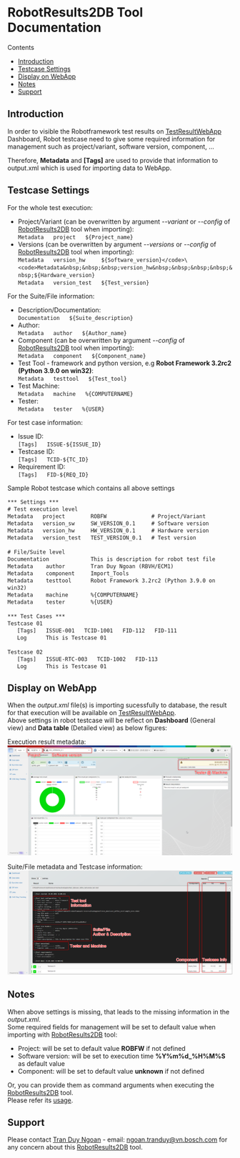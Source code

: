 <!---

	Copyright (c) 2020 Robert Bosch GmbH and its subsidiaries.
	This program and the accompanying materials are made available under
	the terms of the Bosch Internal Open Source License v4
	which accompanies this distribution, and is available at
	http://bios.intranet.bosch.com/bioslv4.txt

-->
# RobotResults2DB Tool Documentation
Contents

- [Introduction](#introduction)
- [Testcase Settings](#settings)
- [Display on WebApp](#webapp)
- [Notes](#notes)
- [Support](#support)


## Introduction <a name="introduction"></a>
In order to visible the Robotframework test results on [TestResultWebApp] Dashboard, Robot testcase need to give some required information for management such as project/variant, software version, component, ...

Therefore, **Metadata** and **[Tags]** are used to provide that information to output.xml which is used for importing data to WebApp.

## Testcase Settings <a name="settings"></a>
For the whole test execution:
* Project/Variant (can be overwritten by argument *--variant* or *--config* of [RobotResults2DB] tool when importing):\
	<code>Metadata&nbsp;&nbsp;&nbsp;project&nbsp;&nbsp;&nbsp;${Project_name}</code>
* Versions (can be overwritten by argument *--versions* or *--config* of [RobotResults2DB] tool when importing):\
	<code>Metadata&nbsp;&nbsp;&nbsp;version_hw&nbsp;&nbsp;&nbsp;&nbsp;&nbsp;${Software_version}</code>\
	<code>Metadata&nbsp;&nbsp;&nbsp;version_hw&nbsp;&nbsp;&nbsp;&nbsp;&nbsp;${Hardware_version}</code>\
	<code>Metadata&nbsp;&nbsp;&nbsp;version_test&nbsp;&nbsp;&nbsp;${Test_version}</code>

For the Suite/File information:
* Description/Documentation:\
	<code>Documentation&nbsp;&nbsp;&nbsp;${Suite_description}</code>
* Author:\
	<code>Metadata&nbsp;&nbsp;&nbsp;author&nbsp;&nbsp;&nbsp;${Author_name}</code>
* Component (can be overwritten by argument *--config* of [RobotResults2DB] tool when importing):\
	<code>Metadata&nbsp;&nbsp;&nbsp;component&nbsp;&nbsp;&nbsp;${Component_name}</code>
* Test Tool - framework and python version, e.g **Robot Framework 3.2rc2 (Python 3.9.0 on win32)**:\
	<code>Metadata&nbsp;&nbsp;&nbsp;testtool&nbsp;&nbsp;&nbsp;${Test_tool}</code>
* Test Machine:\
	<code>Metadata&nbsp;&nbsp;&nbsp;machine&nbsp;&nbsp;&nbsp;%{COMPUTERNAME}</code>
* Tester:\
	<code>Metadata&nbsp;&nbsp;&nbsp;tester&nbsp;&nbsp;&nbsp;%{USER}</code>

For test case information:
* Issue ID:\
	<code>[Tags]&nbsp;&nbsp;&nbsp;ISSUE-${ISSUE_ID}</code>
* Testcase ID:\
	<code>[Tags]&nbsp;&nbsp;&nbsp;TCID-${TC_ID}</code>
* Requirement ID:\
	<code>[Tags]&nbsp;&nbsp;&nbsp;FID-${REQ_ID}</code>

Sample Robot testcase which contains all above settings
```
*** Settings ***
# Test execution level
Metadata   project        ROBFW              # Project/Variant
Metadata   version_sw     SW_VERSION_0.1     # Software version
Metadata   version_hw     HW_VERSION_0.1     # Hardware version
Metadata   version_test   TEST_VERSION_0.1   # Test version

# File/Suite level
Documentation             This is description for robot test file
Metadata    author        Tran Duy Ngoan (RBVH/ECM1)
Metadata    component     Import_Tools
Metadata    testtool      Robot Framework 3.2rc2 (Python 3.9.0 on win32)
Metadata    machine       %{COMPUTERNAME}
Metadata    tester        %{USER}

*** Test Cases ***
Testcase 01
   [Tags]   ISSUE-001   TCID-1001   FID-112   FID-111
   Log   	This is Testcase 01

Testcase 02
   [Tags]   ISSUE-RTC-003   TCID-1002   FID-113
   Log   	This is Testcase 01
```

## Display on WebApp <a name="webapp"></a>
When the *output.xml* file(s) is importing sucessfully to database, the result for that execution will be available on [TestResultWebApp].\
Above settings in robot testcase will be reflect on **Dashboard** (General view) and **Data table** (Detailed view) as below figures:

Execution result metadata:
![Dashboard]

Suite/File metadata and Testcase information:
![Datatable]

## Notes <a name="notes"></a>
When above settings is missing, that leads to the missing information in the *output.xml*.\
Some required fields for management will be set to default value when importing with [RobotResults2DB] tool:
* Project: will be set to default value **ROBFW** if not defined
* Software version: will be set to execution time **%Y%m%d_%H%M%S** as default value
* Component: will be set to default value **unknown** if not defined

Or, you can provide them as command arguments when executing the [RobotResults2DB] tool.\
Please refer its [usage].

## Support <a name="support"></a>
Please contact [Tran Duy Ngoan][ntd1hc] - email: <ngoan.tranduy@vn.bosch.com> for any concern about this [RobotResults2DB] tool.

[ntd1hc]: https://connect.bosch.com/profiles/html/profileView.do?key=8b91aa39-e896-4de7-bee1-32e5e03b5350#&tabinst=Updates
[RobotResults2DB]: https://sourcecode.socialcoding.bosch.com/projects/ROBFW/repos/robotframework-testresultwebapptool/browse
[usage]: https://sourcecode.socialcoding.bosch.com/projects/ROBFW/repos/robotframework-testresultwebapptool/browse/#usage
[TestResultWebApp]: https://github.com/test-fullautomation/TestResultWebApp
[Dashboard]: ./images/Dashboard.png
[Datatable]: ./images/Datatable.png